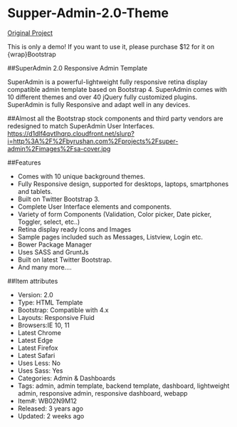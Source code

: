 # Supper-Admin-2.0-Theme

[Original Project](https://wrapbootstrap.com/theme/super-admin-responsive-template-WB02N9M12)

This is only a demo! If you want to use it, please purchase $12 for it on {wrap}Bootstrap

##SuperAdmin 2.0 Responsive Admin Template

SuperAdmin is a powerful-lightweight fully responsive retina display compatible admin template based on Bootstrap 4. 
SuperAdmin comes with 10 different themes and over 40 jQuery fully customized plugins.
SuperAdmin is fully Responsive and adapt well in any devices.

##Almost all the Bootstrap stock components and third party vendors are redesigned to match SuperAdmin User Interfaces.
https://d1dlf4qvtlhqrp.cloudfront.net/slurp?i=http%3A%2F%2Fbyrushan.com%2Fprojects%2Fsuper-admin%2Fimages%2Fsa-cover.jpg

##Features

+ Comes with 10 unique background themes.
+ Fully Responsive design, supported for desktops, laptops, smartphones and tablets.
+ Built on Twitter Bootstrap 3.
+ Complete User Interface elements and components.
+ Variety of form Components (Validation, Color picker, Date picker, Toggler, select, etc..)
+ Retina display ready Icons and Images
+ Sample pages included such as Messages, Listview, Login etc.
+ Bower Package Manager
+ Uses SASS and GruntJs
+ Built on latest Twitter Bootstrap.
+ And many more....

##Item attributes
+ Version:	2.0
+ Type: HTML Template
+ Bootstrap:	Compatible with 4.x
+ Layouts: Responsive Fluid
+ Browsers:IE 10, 11
+ Latest Chrome
+ Latest Edge
+ Latest Firefox
+ Latest Safari
+ Uses Less:	No
+ Uses Sass:	Yes
+ Categories:	Admin & Dashboards
+ Tags:	admin, admin template, backend template, dashboard, lightweight admin, responsive admin, responsive dashboard, webapp
+ Item#:	WB02N9M12
+ Released:	3 years ago
+ Updated:	2 weeks ago